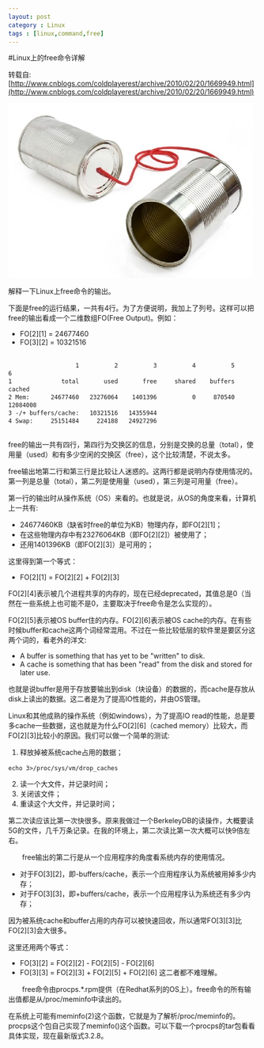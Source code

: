 ```yaml
---
layout: post
category : Linux
tags : [linux,command,free]
---
```



#Linux上的free命令详解

转载自:[http://www.cnblogs.com/coldplayerest/archive/2010/02/20/1669949.html](http://www.cnblogs.com/coldplayerest/archive/2010/02/20/1669949.html)

![xx](/public/img/tin-can-phone.png)

解释一下Linux上free命令的输出。

下面是free的运行结果，一共有4行。为了方便说明，我加上了列号。这样可以把free的输出看成一个二维数组FO(Free Output)。例如：

* FO[2][1] = 24677460
* FO[3][2] = 10321516

<pre><code>
                   1          2          3          4          5          6
1              total       used       free     shared    buffers     cached
2 Mem:      24677460   23276064    1401396          0     870540   12084008
3 -/+ buffers/cache:   10321516   14355944
4 Swap:     25151484     224188   24927296

</code></pre>

free的输出一共有四行，第四行为交换区的信息，分别是交换的总量（total），使用量（used）和有多少空闲的交换区（free），这个比较清楚，不说太多。

free输出地第二行和第三行是比较让人迷惑的。这两行都是说明内存使用情况的。第一列是总量（total），第二列是使用量（used），第三列是可用量（free）。

第一行的输出时从操作系统（OS）来看的。也就是说，从OS的角度来看，计算机上一共有:

* 24677460KB（缺省时free的单位为KB）物理内存，即FO[2][1]；
* 在这些物理内存中有23276064KB（即FO[2][2]）被使用了；
* 还用1401396KB（即FO[2][3]）是可用的；

这里得到第一个等式：

* FO[2][1] = FO[2][2] + FO[2][3]

FO[2][4]表示被几个进程共享的内存的，现在已经deprecated，其值总是0（当然在一些系统上也可能不是0，主要取决于free命令是怎么实现的）。

FO[2][5]表示被OS buffer住的内存。FO[2][6]表示被OS cache的内存。在有些时候buffer和cache这两个词经常混用。不过在一些比较低层的软件里是要区分这两个词的，看老外的洋文:

* A buffer is something that has yet to be "written" to disk. 
* A cache is something that has been "read" from the disk and stored for later use.

也就是说buffer是用于存放要输出到disk（块设备）的数据的，而cache是存放从disk上读出的数据。这二者是为了提高IO性能的，并由OS管理。

Linux和其他成熟的操作系统（例如windows），为了提高IO read的性能，总是要多cache一些数据，这也就是为什么FO[2][6]（cached memory）比较大，而FO[2][3]比较小的原因。我们可以做一个简单的测试:

1. 释放掉被系统cache占用的数据；

```
echo 3>/proc/sys/vm/drop_caches
```

2. 读一个大文件，并记录时间；
3. 关闭该文件；
4. 重读这个大文件，并记录时间；

第二次读应该比第一次快很多。原来我做过一个BerkeleyDB的读操作，大概要读5G的文件，几千万条记录。在我的环境上，第二次读比第一次大概可以快9倍左右。

　　free输出的第二行是从一个应用程序的角度看系统内存的使用情况。

* 对于FO[3][2]，即-buffers/cache，表示一个应用程序认为系统被用掉多少内存；
* 对于FO[3][3]，即+buffers/cache，表示一个应用程序认为系统还有多少内存；

因为被系统cache和buffer占用的内存可以被快速回收，所以通常FO[3][3]比FO[2][3]会大很多。

这里还用两个等式：

* FO[3][2] = FO[2][2] - FO[2][5] - FO[2][6]
* FO[3][3] = FO[2][3] + FO[2][5] + FO[2][6]
这二者都不难理解。

　　free命令由procps.*.rpm提供（在Redhat系列的OS上）。free命令的所有输出值都是从/proc/meminfo中读出的。

在系统上可能有meminfo(2)这个函数，它就是为了解析/proc/meminfo的。procps这个包自己实现了meminfo()这个函数。可以下载一个procps的tar包看看具体实现，现在最新版式3.2.8。






